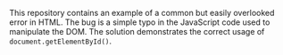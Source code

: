 This repository contains an example of a common but easily overlooked error in HTML.  The bug is a simple typo in the JavaScript code used to manipulate the DOM. The solution demonstrates the correct usage of `document.getElementById()`.